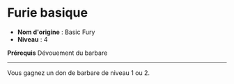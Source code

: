 # Furie basique

 * **Nom d'origine** : Basic Fury
 * **Niveau** : 4


<p><strong>Prérequis</strong> Dévouement du barbare</p>
<hr>
<p>Vous gagnez un don de barbare de niveau 1 ou 2.</p>